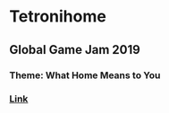 # Tetronihome
## Global Game Jam 2019
### Theme: What Home Means to You
### [Link](https://globalgamejam.org/2019/games/tetronihome)
